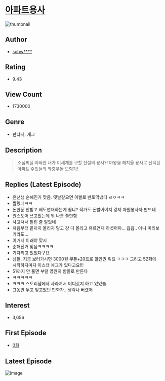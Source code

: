 # [아파트용사](https://comic.naver.com/bestChallenge/list?titleId=721396)
![thumbnail](https://image-comic.pstatic.net/user_contents_data/challenge_comic/2019/09/25/322262/thumbnail_202x16471f2c5ee_d3d4_4480_adfc_269181e00bb3_00000195.JPEG)

## Author
- [sohw****](https://comic.naver.com/artistTitle?id=322262)

## Rating
- 9.43

## View Count
- 1730000

## Genre
- 판타지, 개그

## Description
> 소심찌질 아싸인 내가 이세계를 구할 전설의 용사?! 마왕을 해치울 용사로 선택된 아파트 주민들의 좌충우돌 모험기!

## Replies (Latest Episode)
- 윤선생 순해진거 맞음. 옛날같으면 이빨로 반토막냈다 ㄹㅇㅋㅋ
- 짤렸네ㅋㅋ
- 돈한푼 안받고 베도연재하는게 쉽냐? 작가도 돈벌어야지 강제 자원봉사자 만드네
- 원스토어 쓰고있는데 뭐 나름 쓸만함
- 사고쳐서 짤린 줄 알았네
- 처음부터 끝까지 올리지 말고 걍 다 올리고 유료연재 하셧어야... 읍읍.. 아니 미리보기라도...
- 이거지 이래야 맞지
- 순해진거 맞음ㅋㅋㅋㅋ
- 기다리고 있었다구요
- 님들, 지금 보러가시면 3000원 쿠폰+20프로 할인권 줘요 ㅋㅋㅋ 그리고 52화에 시작하자마자 이스터 에그가 있다고요!!!
- 51까지 안 풀면 부랄 영원히 함몰로 만든다
- ㅋㅋㅋㅋㅋ
- ㅋㅋㅋ 스토리잼에서 사라져서 어디갔지 하고 있었습.
- 그동안 두고 잊고있던 만화가.. 생각나 버렸어

## Interest
- 3,656

## First Episode
- [0화](https://comic.naver.com/bestChallenge/detail?titleId=721396&no=1)

## Latest Episode
![image](https://image-comic.pstatic.net/user_contents_data/challenge_comic/2020/12/08/322262/upload_3618704114721382965.jpeg)

